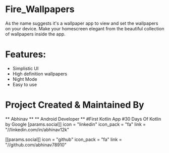 # Fire_Wallpapers
As the name suggests it's a wallpaper app to view and set the wallpapers on your device. Make your homescreen elegant from the beautiful collection of wallpapers inside the app.

# Features:
* Simplistic UI
* High definition wallpapers
* Night Mode
* Easy to use

# Project Created & Maintained By
** Abhinav **
** Android Developer ** #First Kotlin App #30 Days Of Kotlin by Google
[params.social]]
    icon = "linkedin"
    icon_pack = "fa"
    link = "//linkedin.com/in/abhinav12k"

 [[params.social]]
    icon = "github"
    icon_pack = "fa"
    link = "//github.com/abhinav78910"

